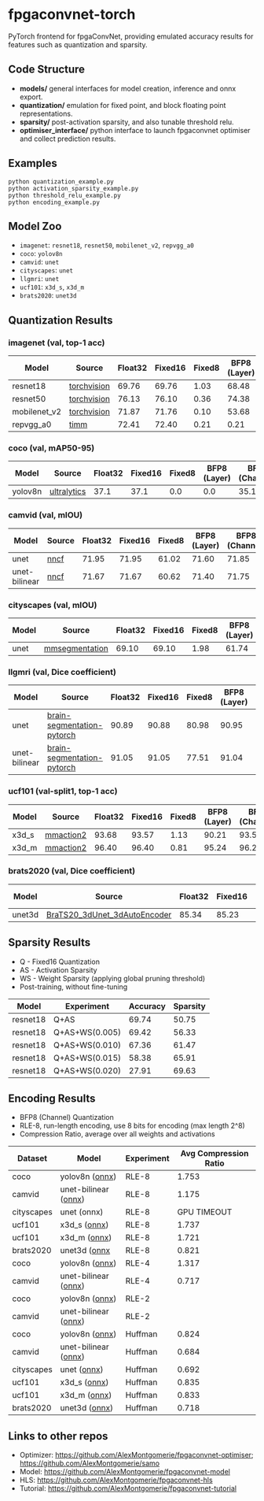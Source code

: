 # fpgaconvnet-torch
PyTorch frontend for fpgaConvNet, providing emulated accuracy results for features such as quantization and sparsity.

## Code Structure
* **models/**   general interfaces for model creation, inference and onnx export.
* **quantization/**    emulation for fixed point, and block floating point representations.
* **sparsity/**    post-activation sparsity, and also tunable threshold relu.
* **optimiser_interface/**    python interface to launch fpgaconvnet optimiser and collect prediction results.

## Examples
```
python quantization_example.py
python activation_sparsity_example.py
python threshold_relu_example.py
python encoding_example.py
```

## Model Zoo

* `imagenet`: `resnet18`, `resnet50`, `mobilenet_v2`, `repvgg_a0`
* `coco`: `yolov8n`
* `camvid`: `unet`
* `cityscapes`: `unet`
* `llgmri`: `unet`
* `ucf101`: `x3d_s`, `x3d_m`
* `brats2020`: `unet3d`

## Quantization Results

### imagenet (val, top-1 acc)
| Model        | Source                                                      | Float32 | Fixed16 | Fixed8 | BFP8 (Layer) | BFP8 (Channel) |
|--------------|-------------------------------------------------------------|---------|---------|--------|--------------|----------------|
| resnet18     | [torchvision](https://github.com/pytorch/vision)            | 69.76   | 69.76   | 1.03   | 68.48        | 69.26          |
| resnet50     | [torchvision](https://github.com/pytorch/vision)            | 76.13   | 76.10   | 0.36   | 74.38        | 75.75          |
| mobilenet_v2 | [torchvision](https://github.com/pytorch/vision)            | 71.87   | 71.76   | 0.10   | 53.68        | 69.51          |
| repvgg_a0    | [timm](https://github.com/huggingface/pytorch-image-models) | 72.41   | 72.40   | 0.21   | 0.21         | 66.08          |

### coco (val, mAP50-95)
| Model   | Source                                                    | Float32 | Fixed16 | Fixed8 | BFP8 (Layer) | BFP8 (Channel) |
|---------|-----------------------------------------------------------|---------|---------|--------|--------------|----------------|
| yolov8n | [ultralytics](https://github.com/ultralytics/ultralytics) | 37.1    | 37.1    | 0.0    | 0.0          | 35.1           |

### camvid (val, mIOU)
| Model         | Source                                          | Float32 | Fixed16 | Fixed8 | BFP8 (Layer) | BFP8 (Channel) |
|---------------|-------------------------------------------------|---------|---------|--------|--------------|----------------|
| unet          | [nncf](https://github.com/openvinotoolkit/nncf) | 71.95   | 71.95   | 61.02  | 71.60        | 71.85          |
| unet-bilinear | [nncf](https://github.com/openvinotoolkit/nncf) | 71.67   | 71.67   | 60.62  | 71.40        | 71.75          |

### cityscapes (val, mIOU)
| Model | Source                                                         | Float32 | Fixed16 | Fixed8 | BFP8 (Layer) | BFP8 (Channel) |
|-------|----------------------------------------------------------------|---------|---------|--------|--------------|----------------|
| unet  | [mmsegmentation](https://github.com/open-mmlab/mmsegmentation) | 69.10   | 69.10   | 1.98   | 61.74        | 68.43          |

### llgmri (val, Dice coefficient)
| Model         | Source                                          | Float32 | Fixed16 | Fixed8 | BFP8 (Layer) | BFP8 (Channel) |
|---------------|-------------------------------------------------|---------|---------|--------|--------------|----------------|
| unet          | [brain-segmentation-pytorch](https://github.com/mateuszbuda/brain-segmentation-pytorch) | 90.89   | 90.88   | 80.98  | 90.95        | 90.85          |
| unet-bilinear | [brain-segmentation-pytorch](https://github.com/mateuszbuda/brain-segmentation-pytorch) | 91.05   | 91.05   | 77.51  | 91.04        | 91.03          |

### ucf101 (val-split1, top-1 acc)
| Model | Source                                                         | Float32 | Fixed16 | Fixed8 | BFP8 (Layer) | BFP8 (Channel) |
|-------|----------------------------------------------------------------|---------|---------|--------|--------------|----------------|
| x3d_s  | [mmaction2](https://github.com/open-mmlab/mmaction2) | 93.68  | 93.57   |  1.13   | 90.21  | 93.57   |
| x3d_m  | [mmaction2](https://github.com/open-mmlab/mmaction2) | 96.40  | 96.40   |  0.81   | 95.24  | 96.29   |

### brats2020 (val, Dice coefficient)
| Model | Source                                                         | Float32 | Fixed16 | Fixed8 | BFP8 (Layer) | BFP8 (Channel) |
|-------|----------------------------------------------------------------|---------|---------|--------|--------------|----------------|
| unet3d  | [BraTS20_3dUnet_3dAutoEncoder](https://www.kaggle.com/code/polomarco/brats20-3dunet-3dautoencoder) | 85.34  |  85.23  |  1.15   |  85.14  |  85.34   |

## Sparsity Results
* Q - Fixed16 Quantization
* AS - Activation Sparsity
* WS - Weight Sparsity (applying global pruning threshold)
* Post-training, without fine-tuning

| Model    | Experiment     | Accuracy | Sparsity |
|----------|----------------|----------|----------|
| resnet18 | Q+AS           | 69.74    | 50.75    |
| resnet18 | Q+AS+WS(0.005) | 69.42    | 56.33    |
| resnet18 | Q+AS+WS(0.010) | 67.36    | 61.47    |
| resnet18 | Q+AS+WS(0.015) | 58.38    | 65.91    |
| resnet18 | Q+AS+WS(0.020) | 27.91    | 69.63    |

## Encoding Results
* BFP8 (Channel) Quantization
* RLE-8, run-length encoding, use 8 bits for encoding (max length 2^8)
* Compression Ratio, average over all weights and activations

| Dataset    | Model                | Experiment | Avg Compression Ratio |
|------------|----------------------|------------|-------------------|
| coco       | yolov8n ([onnx](https://drive.google.com/file/d/10-lNBid4VRzWBrE6GuT3I3L3H2BtWT1P/view?usp=sharing))       | RLE-8      | 1.753       |
| camvid     | unet-bilinear ([onnx](https://drive.google.com/file/d/1C_Q58_NKMVfpbqg3ZbQ1IzyMSgoopex7/view?usp=sharing)) | RLE-8      | 1.175       |
| cityscapes | unet (onnx)                                                                                                | RLE-8      | GPU TIMEOUT |
| ucf101     | x3d_s ([onnx](https://drive.google.com/file/d/1gY5HGMWacbTQ5cK8MWdQgQ1lQM5VWRFb/view?usp=sharing))         | RLE-8      | 1.737       |
| ucf101     | x3d_m ([onnx](https://drive.google.com/file/d/1WaLjJYE0l_AiIrZw559Ile3xQza_wnWJ/view?usp=sharing))         | RLE-8      | 1.721       |
| brats2020  | unet3d ([onnx](https://drive.google.com/file/d/1yRPN4FRfp91pq25N5bXUTQQyezUndIaM/view?usp=sharing)         | RLE-8      | 0.821       |
| coco       | yolov8n ([onnx](https://drive.google.com/file/d/1aqS8RNd9xzueqJErB86T42EgcNYC3TRc/view?usp=sharing))       | RLE-4      | 1.317
| camvid     | unet-bilinear ([onnx](https://drive.google.com/file/d/14OMcASZyFpjbZGGbRAoiVBanvGucaGRs/view?usp=sharing)) | RLE-4      | 0.717
| coco       | yolov8n ([onnx]())       | RLE-2      |
| camvid     | unet-bilinear ([onnx]()) | RLE-2      |
| coco       | yolov8n ([onnx](https://drive.google.com/file/d/1MBYi-0yO7iXtEnjNYI3ZoeLVaPmR91yb/view?usp=sharing))       | Huffman    | 0.824       |
| camvid     | unet-bilinear ([onnx](https://drive.google.com/file/d/1X6Ps_qcbP7vJLgNCkHbsHtWY6aSnG8es/view?usp=sharing)) | Huffman    | 0.684       |
| cityscapes | unet ([onnx](https://drive.google.com/file/d/1d2v6VJI8B9DZY020Nq_AWQR0e8F9LH6A/view?usp=sharing))          | Huffman    | 0.692       |
| ucf101     | x3d_s ([onnx](https://drive.google.com/file/d/19c6jwuHZVcfZXPpXMaGmaK9AsRXPO5lJ/view?usp=sharing))         | Huffman    | 0.835       |
| ucf101     | x3d_m ([onnx](https://drive.google.com/file/d/1RQr0lEuROwO14F0WtObBUmuz8Na3Vci2/view?usp=sharing))         | Huffman    | 0.833       |
| brats2020  | unet3d ([onnx](https://drive.google.com/file/d/1BMwL-ilnyUYZnEW9l-m_NI25s18ak805/view?usp=sharing))        | Huffman    | 0.718       |

## Links to other repos
* Optimizer: https://github.com/AlexMontgomerie/fpgaconvnet-optimiser; https://github.com/AlexMontgomerie/samo
* Model: https://github.com/AlexMontgomerie/fpgaconvnet-model
* HLS: https://github.com/AlexMontgomerie/fpgaconvnet-hls
* Tutorial: https://github.com/AlexMontgomerie/fpgaconvnet-tutorial
